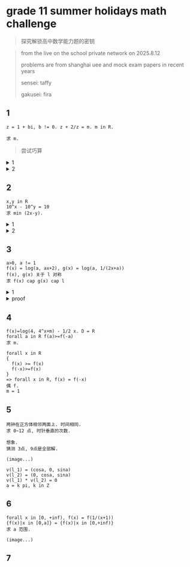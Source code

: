 # grade 11 summer holidays math challenge

> 探究解锁高中数学能力题的密钥

> from the live on the school private network on 2025.8.12
>
> problems are from shanghai uee and mock exam papers in recent years
> 
> sensei: taffy
>
> gakusei: fira

## 1

```precious
z = 1 + bi, b != 0. z + 2/z = m. m in R. 

求 m.
```

> 尝试巧算

<details>
  <summary>1</summary>

  观察, 化简为二次函数, 使用共轭虚根定理

  ```precious
  z^2 - mz + 2 = 0
  z_1 = 1+bi, z_2 = 1-bi (共轭虚根定理)
    z_1 + z_2 = 2
    z_1 + z_2 = - (-m)/(1) (verta)
  m = 2
  ```
</details>

<details>
  <summary>2</summary>

  计算虚数除法, 使用复数相等定理

  ```precious
  m = z+2/z
  = 1+bi + 2/(1+bi)
  = 1+bi + 2(1-bi)/(1+bi)(1-bi)
  = (1+2/(1+b^2)) + (b- 2b/(1+b^2))i
  
  (b- 2b/(1+b^2))=0
  1-2/(1+b^2) = 0 (b!=0)
  b^2 = 1

  m = 2
  ```

</details>

## 2

```precious
x,y in R
10^x - 10^y = 10
求 min (2x-y).
```

<details>
  <summary>1</summary>

  换元, 求二次函数最值

  ```precious
  let r = 2x-y ("result")
  10^x - 10^(2x-r) = 10
  let t = 10^x in (0, +inf)
  r = lg(t^2/(t-10)) = lg(1/(-10(1/t)^2 + (1/t)))
  r_min = lg4 + 1
  ```

</details>

<details>
  <summary>2</summary>

  消元, 求导

  ```precious
  y = lg(10^x - 10)
  f(x) = 2x-y
  f'(x) = 2 - 10^x/(10^x-10)
  f'(x) = 0, x = lg20
  f(x)_min = f(lg20) = lg4 + 1 (开区间极值点 in 驻点)
  ```

</details>

## 3

```precious
a>0, a != 1
f(x) = log(a, ax+2), g(x) = log(a, 1/(2x+a))
f(x), g(x) 关于 l 对称
求 f(x) cap g(x) cap l
```

<details>
  <summary>1</summary>

  化简, 观察, 猜测

  ```precious
  f(x)=log(a, ax+2)
  g(x)=-log(a, 2x+a)

  (观察, 猜测 a=2 为唯一解)

  f(x)=g(x)
  log(2, 2x+2) = 0
  x = -1/2
  f(x) cap g(x) cap l = (-1/2, 0)
  ```
</details>

<details>
  <summary>proof</summary>

  对 1 猜想的证明

  <details>
    <summary>1</summary>

    渐近线与对称性质
  
    ```precious
    f(x) 渐近线: x = -2/a
    g(x) 渐近线: x = -a/2
    f(x), g(x) 都有竖渐近线.
    两函数关于 l 对称, 其渐近线也关于 l 对称.
    case(1) 两渐近线不重合
    显然不成立. (l 为两渐近线正中间的竖线. 翻折后定义域不同.)
    case(2) 两渐近线重合
    ```
  </details>
    
  <details>
    <summary>2</summary>
    
    - 两对称函数交点在对称轴上
    - 增斜线最终超过对数

    ```precious
    f(x) up, g(x) down. 
    abs(f(x) cap g(x)) = 1
    f(x) cap g(x) in l (对称性质)
    abs(f(x) cap g(x) cap l) = 1
    若 l 为斜线
    不妨设 l 增. (否则换 g(x))
    l 显然不为 f(x) 切线. (f 在一侧, g 在两侧, 不对称.)
    abs(f(x) cap g(x) cap l) != 1, 不成立. (证明: 在对数远处求导作切线)
    so l 为横线 (l 显然不为竖线)
    ```
  </details>
  

</details>

## 4

```precious
f(x)=log(4, 4^x+m) - 1/2 x. D = R
forall a in R f(a)>=f(-a) 
求 m.
```

```precious
forall x in R
{
  f(x) >= f(x)
  f(-x)>=f(x)
}
=> forall x in R, f(x) = f(-x)
偶 f.
m = 1
```

## 5

```precious
两钟在正方体相邻两面上. 时间相同. 
求 0~12 点, 时针垂直的次数.
```

```precious
想象. 
猜测 3点, 9点是全部解.
```

```precious
(image...)
```

```precious
v(l_1) = (cosa, 0, sina)
v(l_2) = (0, cosa, sina)
v(l_1) * v(l_2) = 0
a = k pi, k in Z
```

## 6

```precious
forall x in [0, +inf), f(x) = f(1/(x+1))
{f(x)|x in [0,a]} = {f(x)|x in [0,+inf)}
求 a 范围.
```

```precious
(image...)
```

## 7



